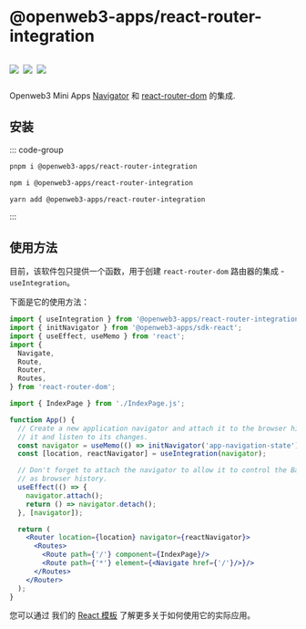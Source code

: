# @openweb3-apps/react-router-integration

<p style="display: inline-flex; gap: 8px">
  <a href="https://npmjs.com/package/@openweb3-apps/react-router-integration">
    <img src="https://img.shields.io/npm/v/@openweb3-apps/react-router-integration?logo=npm"/>
  </a>
  <img src="https://img.shields.io/bundlephobia/minzip/@openweb3-apps/react-router-integration"/>
  <a href="https://github.com/openweb3-io/miniapps/tree/master/packages/react-router-integration">
    <img src="https://img.shields.io/badge/source-black?logo=github"/>
  </a>
</p>

Openweb3 Mini Apps [Navigator](openweb3-apps-sdk/1-x/navigation.md) 和 [react-router-dom](https://www.npmjs.com/package/react-router-dom) 的集成.

## 安装

::: code-group

```bash [pnpm]
pnpm i @openweb3-apps/react-router-integration
```

```bash [npm]
npm i @openweb3-apps/react-router-integration
```

```bash [yarn]
yarn add @openweb3-apps/react-router-integration
```

:::

## 使用方法

目前，该软件包只提供一个函数，用于创建
`react-router-dom` 路由器的集成 - `useIntegration`。

下面是它的使用方法：

```jsx
import { useIntegration } from '@openweb3-apps/react-router-integration';
import { initNavigator } from '@openweb3-apps/sdk-react';
import { useEffect, useMemo } from 'react';
import {
  Navigate,
  Route,
  Router,
  Routes,
} from 'react-router-dom';

import { IndexPage } from './IndexPage.js';

function App() {
  // Create a new application navigator and attach it to the browser history, so it could modify
  // it and listen to its changes.
  const navigator = useMemo(() => initNavigator('app-navigation-state'), []);
  const [location, reactNavigator] = useIntegration(navigator);

  // Don't forget to attach the navigator to allow it to control the BackButton state as well
  // as browser history.
  useEffect(() => {
    navigator.attach();
    return () => navigator.detach();
  }, [navigator]);

  return (
    <Router location={location} navigator={reactNavigator}>
      <Routes>
        <Route path={'/'} component={IndexPage}/>
        <Route path={'*'} element={<Navigate href={'/'}/>}/>
      </Routes>
    </Router>
  );
}
```

您可以通过
我们的 [React 模板](https://github.com/openweb3-io/reactjs-template) 了解更多关于如何使用它的实际应用。
